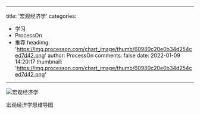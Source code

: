 
---
title: '宏观经济学'
categories: 
 - 学习
 - ProcessOn
 - 推荐
headimg: 'https://img.processon.com/chart_image/thumb/60980c20e0b34d254ced7d42.png'
author: ProcessOn
comments: false
date: 2022-01-09 14:20:17
thumbnail: 'https://img.processon.com/chart_image/thumb/60980c20e0b34d254ced7d42.png'
---

<div>   
<img class="thumb" alt="宏观经济学" src="https://img.processon.com/chart_image/thumb/60980c20e0b34d254ced7d42.png" referrerpolicy="no-referrer">
<p>宏观经济学思维导图</p>  
</div>
            